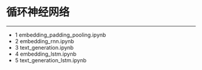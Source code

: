 # 循环神经网络
***
- 1 embedding_padding_pooling.ipynb
- 2 embedding_rnn.ipynb
- 3 text_generation.ipynb
- 4 embedding_lstm.ipynb
- 5 text_generation_lstm.ipynb